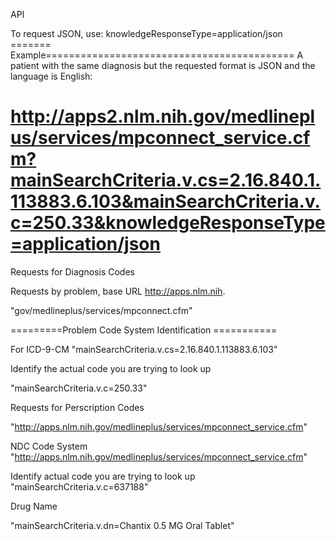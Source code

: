 API

To request JSON, use:
knowledgeResponseType=application/json
======= Example===========================================
A patient with the same diagnosis but the requested format is JSON and the language is English:

http://apps2.nlm.nih.gov/medlineplus/services/mpconnect_service.cfm?mainSearchCriteria.v.cs=2.16.840.1.113883.6.103&mainSearchCriteria.v.c=250.33&knowledgeResponseType=application/json
=============================================================
Requests for Diagnosis Codes

Requests by problem, base URL
http://apps.nlm.nih.

"gov/medlineplus/services/mpconnect.cfm"

=========Problem Code System Identification ===========

For ICD-9-CM
"mainSearchCriteria.v.cs=2.16.840.1.113883.6.103"

Identify the actual code you are trying to look up

"mainSearchCriteria.v.c=250.33"

Requests for Perscription Codes

"http://apps.nlm.nih.gov/medlineplus/services/mpconnect_service.cfm"

NDC Code System
"http://apps.nlm.nih.gov/medlineplus/services/mpconnect_service.cfm"

Identify actual code you are trying to look up
"mainSearchCriteria.v.c=637188"

Drug Name

"mainSearchCriteria.v.dn=Chantix 0.5 MG Oral Tablet"